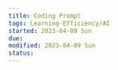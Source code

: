 ```yaml
---
title: Coding Prompt
tags: Learning-Efficiency/AI   
started: 2023-04-09 Sun
due: 
modified: 2023-04-09 Sun
status: 
---
```

